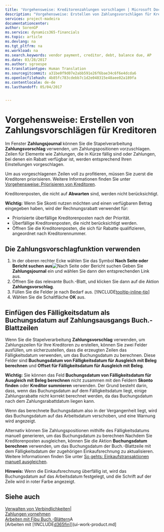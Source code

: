 ```yaml
---
title: 'Vorgehensweise: Kreditorenzahlungen vorschlagen | Microsoft Docs'
description: "Vorgehensweise: Erstellen von Zahlungsvorschlägen für Kreditoren"
services: project-madeira
documentationcenter: 
author: SorenGP
ms.service: dynamics365-financials
ms.topic: article
ms.devlang: na
ms.tgt_pltfrm: na
ms.workload: na
ms.search.keywords: vendor payment, creditor, debt, balance due, AP
ms.date: 03/28/2017
ms.author: sgroespe
ms.translationtype: Human Translation
ms.sourcegitcommit: a31be0f9d07e2abb591e26f6bae34c6f6e4dcda6
ms.openlocfilehash: 4b85fc783cdebb7c1d2e048315e48aee02a189fa
ms.contentlocale: de-de
ms.lasthandoff: 05/04/2017


---
```

# <a name="how-to-suggest-vendor-payments"></a>Vorgehensweise: Erstellen von Zahlungsvorschlägen für Kreditoren
Im Fenster **Zahlungsjournal** können Sie die Stapelverarbeitung **Zahlungsvorschlag** verwenden, um Zahlungspositionen vorzuschlagen. Zeilen für Elemente wie Zahlungen, die in Kürze fällig sind oder Zahlungen, bei denen ein Rabatt verfügbar ist, werden entsprechend Ihren Einstellungen vorgeschlagen.

Um aus vorgeschlagenen Zeilen voll zu profitieren, müssen Sie zuerst die Kreditoren priorisieren. Weitere Informationen finden Sie unter [Vorgehensweise: Priorisieren von Kreditoren](purchasing-how-prioritize-vendors.md).  

Kreditorenposten, die nicht auf  **Abwarten** sind, werden nicht berücksichtigt.  

**Wichtig:** Wenn Sie Skonti nutzen möchten und einen verfügbaren Betrag eingegeben haben, wird der Rechnungsrabatt verwendet für:  

* Priorisierte überfällige Kreditorenposten nach der Priorität.  
* Überfällige Kreditorenposten, die nicht berücksichtigt werden.  
* Öffnen Sie die Kreditorenposten, die sich für Rabatte qualifizieren, angeordnet nach Kreditorennummer.  

## <a name="to-use-the-suggest-vendor-payments-function"></a>Die Zahlungsvorschlagfunktion verwenden
1. In der oberen rechter Ecke wählen Sie das Symbol **Nach Seite oder Bericht suchen aus**![Nach Seite oder Bericht suchen](media/ui-search/search_small.png "Symbol nach Seite oder Bericht suchen.") Geben Sie **Zahlungsjournal** ein und wählen Sie dann den entsprechenden Link aus.  
2. Öffnen Sie das relevante Buch.-Blatt, und klicken Sie dann auf die Aktion **Zahlungsvorschlag**.  
3. Füllen Sie die Felder je nach Bedarf aus. [!INCLUDE[tooltip-inline-tip](includes/tooltip-inline-tip_md.md)]  
4. Wählen Sie die Schaltfläche **OK** aus.  

## <a name="to-insert-the-due-date-as-posting-date-on-payment-journal-lines"></a>Einfügen des Fälligkeitsdatum als Buchungsdatum auf Zahlungsausgangs Buch.-Blattzeilen
Wenn Sie die Stapelverarbeitung **Zahlungsvorschlag** verwenden, um Zahlungszeilen für Ihre Kreditoren zu erstellen, können Sie zwei Felder ausfüllen, um sicherzustellen, dass die erzeugten Zeilen das Fälligkeitsdatum verwenden, um das Buchungsdatum zu berechnen. Diese Felder sind **Buchungsdatum von Fälligkeitsdatum für Ausgleich mit Beleg berechnen** und **Offset für Fälligkeitsdatum für Ausgleich mit Beleg**.  

**Wichtig:** Sie können das Feld **Buchungsdatum von Fälligkeitsdatum für Ausgleich mit Beleg berechnen** nicht zusammen mit den Feldern **Skonto finden** oder **Kreditor summieren** verwenden. Der Grund besteht darin, dass, wenn das Buchungsdatum auf dem Fälligkeitsdatum liegt, einige Zahlungsrabatte nicht korrekt berechnet werden, da das Buchungsdatum nach dem Zahlungsrabattdatum liegen kann.  

Wenn das berechnete Buchungsdatum also in der Vergangenheit liegt, wird das Buchungsdatum auf das Arbeitsdatum verschoben, und eine Warnung wird angezeigt.  

Alternativ können Sie Zahlungspositionen mithilfe des Fälligkeitsdatums manuell generieren, um das Buchungsdatum zu berechnen Nachdem Sie Kreditorenposten ausgleichen, können Sie die Aktion **Buchungsdatum berechnen**  verwenden, um das Buchungsdatum der Buch.-Blattzeile mit dem Fälligkeitsdatum der zugehörigen Einkaufsrechnung zu aktualisieren. Weitere Informationen finden Sie unter [So gehts: Einkaufstransaktionen manuell ausgleichen](payables-how-apply-purchase-transactions-manually.md).  

**Hinweis:** Wenn die Einkaufsrechnung überfällig ist, wird das Buchungsdatum auf das Arbeitsdatum festgelegt, und die Schrift auf der Zeile wird in roter Farbe angezeigt.  

## <a name="see-also"></a>Siehe auch
[Verwalten von Verbindlichkeiten|](payables-manage-payables.md)  
[Zahlungen vornehmen](payables-make-payments.md)  
[Arbeiten mit Fibu Buch.-Blättern](ui-work-general-journals.md)A  
[Arbeiten mit [!INCLUDE[d365fin](includes/d365fin_md.md)]](ui-work-product.md]  

